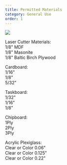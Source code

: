 ```yaml
---
title: Permitted Materials
category: General Use
order: 1
---
```


![](//localhost:4000/images/cardboard.jpg/200x200)

Laser Cutter Materials:<br>
1/8" MDF<br>
1/8" Masonite<br>
1/8" Baltic Birch Plywood

Cardboard:<br>
1/16"<br>
1/8"<br>
5/32"<br>

Taskboard:<br>
1/32"<br>
1/16"<br>
1/8"<br>

Chipboard:<br>
1Ply<br>
2Ply<br>
3Ply<br>

Acrylic Plexiglass:<br>
Clear or Color 0.06"<br>
Clear or Color 0.125"<br>
Clear or Color 0.22"<br>
